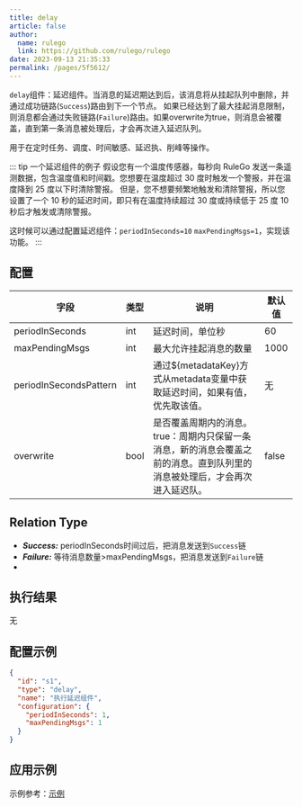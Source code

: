 ```yaml
---
title: delay
article: false
author: 
  name: rulego
  link: https://github.com/rulego/rulego
date: 2023-09-13 21:35:33
permalink: /pages/5f5612/
---
```


`delay`组件：延迟组件。当消息的延迟期达到后，该消息将从挂起队列中删除，并通过成功链路(`Success`)路由到下一个节点。
如果已经达到了最大挂起消息限制，则消息都会通过失败链路(`Failure`)路由。如果overwrite为true，则消息会被覆盖，直到第一条消息被处理后，才会再次进入延迟队列。

用于在定时任务、调度、时间敏感、延迟执、削峰等操作。

::: tip 一个延迟组件的例子
假设您有一个温度传感器，每秒向 RuleGo 发送一条遥测数据，包含温度值和时间戳。您想要在温度超过 30 度时触发一个警报，并在温度降到 25 度以下时清除警报。
但是，您不想要频繁地触发和清除警报，所以您设置了一个 10 秒的延迟时间，即只有在温度持续超过 30 度或持续低于 25 度 10 秒后才触发或清除警报。

这时候可以通过配置延迟组件：`periodInSeconds=10` `maxPendingMsgs=1`，实现该功能。
:::


## 配置

| 字段                     | 类型   | 说明                                                              | 默认值   |
|------------------------|------|-----------------------------------------------------------------|-------|
| periodInSeconds        | int  | 延迟时间，单位秒                                                        | 60    |
| maxPendingMsgs         | int  | 最大允许挂起消息的数量                                                     | 1000  |
| periodInSecondsPattern | int  | 通过${metadataKey}方式从metadata变量中获取延迟时间，如果有值，优先取该值。                | 无     |
| overwrite              | bool | 是否覆盖周期内的消息。true：周期内只保留一条消息，新的消息会覆盖之前的消息。直到队列里的消息被处理后，才会再次进入延迟队。 | false |


## Relation Type

- ***Success:*** periodInSeconds时间过后，把消息发送到`Success`链
- ***Failure:*** 等待消息数量>maxPendingMsgs，把消息发送到`Failure`链
- 
## 执行结果

无

## 配置示例

```json
{
  "id": "s1",
  "type": "delay",
  "name": "执行延迟组件",
  "configuration": {
    "periodInSeconds": 1,
    "maxPendingMsgs": 1
  }
}
```

## 应用示例

示例参考：[示例](https://github.com/rulego/rulego/blob/main/examples/delay_node/delay_node.go)
